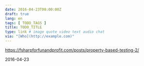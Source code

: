 ```yaml
---
date: 2016-04-23T00:00:00Z
draft: true
lang: en
tags: [ TODO_TAGS ]
title: TODO_TITLE
type: link # image quote video text audio chat
via: "[Who](http://example.com)"
---
```


<https://fsharpforfunandprofit.com/posts/property-based-testing-2/>

2016-04-23



